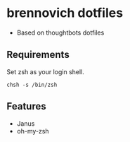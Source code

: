 brennovich dotfiles
===================

- Based on thoughtbots dotfiles

Requirements
------------

Set zsh as your login shell.

    chsh -s /bin/zsh

Features
--------

- Janus
- oh-my-zsh
